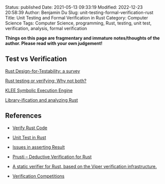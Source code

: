 Status: published
Date: 2021-05-13 09:33:19
Modified: 2022-12-23 20:58:39
Author: Benjamin Du
Slug: unit-testing-formal-verification-rust
Title: Unit Testing and Formal Verification in Rust
Category: Computer Science
Tags: Computer Science, programming, Rust, testing, unit test, verification, analysis, formal verification

**Things on this page are fragmentary and immature notes/thoughts of the author. Please read with your own judgement!**

## Test vs Verification

[Rust Design-for-Testability: a survey](https://alastairreid.github.io/rust-testability/)

[Rust testing or verifying: Why not both?](https://alastairreid.github.io/why-not-both/)

[KLEE Symbolic Execution Engine](https://github.com/klee/klee)

[Library-ification and analyzing Rust](http://smallcultfollowing.com/babysteps/blog/2020/04/09/libraryification/)

## References 

- [Verify Rust Code](https://www.legendu.net/misc/blog/verify-rust-code)

- [Unit Test in Rust](https://www.legendu.net/misc/blog/unit-test-in-rust)

- [Issues in asserting Result](https://users.rust-lang.org/t/issues-in-asserting-result/61198/6)

- [Prusti – Deductive Verification for Rust](https://www.youtube.com/watch?v=C9TTioH5JUg)

- [A static verifier for Rust, based on the Viper verification infrastructure.](https://github.com/viperproject/prusti-dev)

- [Verification Competitions](https://alastairreid.github.io/verification-competitions/)

